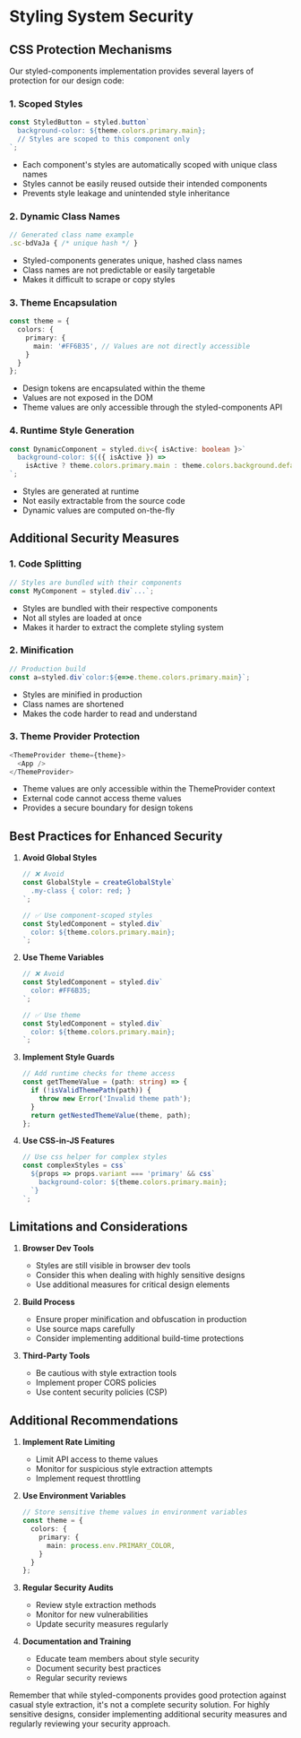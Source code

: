 # Styling System Security

## CSS Protection Mechanisms

Our styled-components implementation provides several layers of protection for our design code:

### 1. Scoped Styles
```typescript
const StyledButton = styled.button`
  background-color: ${theme.colors.primary.main};
  // Styles are scoped to this component only
`;
```
- Each component's styles are automatically scoped with unique class names
- Styles cannot be easily reused outside their intended components
- Prevents style leakage and unintended style inheritance

### 2. Dynamic Class Names
```typescript
// Generated class name example
.sc-bdVaJa { /* unique hash */ }
```
- Styled-components generates unique, hashed class names
- Class names are not predictable or easily targetable
- Makes it difficult to scrape or copy styles

### 3. Theme Encapsulation
```typescript
const theme = {
  colors: {
    primary: {
      main: '#FF6B35', // Values are not directly accessible
    }
  }
};
```
- Design tokens are encapsulated within the theme
- Values are not exposed in the DOM
- Theme values are only accessible through the styled-components API

### 4. Runtime Style Generation
```typescript
const DynamicComponent = styled.div<{ isActive: boolean }>`
  background-color: ${({ isActive }) => 
    isActive ? theme.colors.primary.main : theme.colors.background.default};
`;
```
- Styles are generated at runtime
- Not easily extractable from the source code
- Dynamic values are computed on-the-fly

## Additional Security Measures

### 1. Code Splitting
```typescript
// Styles are bundled with their components
const MyComponent = styled.div`...`;
```
- Styles are bundled with their respective components
- Not all styles are loaded at once
- Makes it harder to extract the complete styling system

### 2. Minification
```typescript
// Production build
const a=styled.div`color:${e=>e.theme.colors.primary.main}`;
```
- Styles are minified in production
- Class names are shortened
- Makes the code harder to read and understand

### 3. Theme Provider Protection
```typescript
<ThemeProvider theme={theme}>
  <App />
</ThemeProvider>
```
- Theme values are only accessible within the ThemeProvider context
- External code cannot access theme values
- Provides a secure boundary for design tokens

## Best Practices for Enhanced Security

1. **Avoid Global Styles**
   ```typescript
   // ❌ Avoid
   const GlobalStyle = createGlobalStyle`
     .my-class { color: red; }
   `;
   
   // ✅ Use component-scoped styles
   const StyledComponent = styled.div`
     color: ${theme.colors.primary.main};
   `;
   ```

2. **Use Theme Variables**
   ```typescript
   // ❌ Avoid
   const StyledComponent = styled.div`
     color: #FF6B35;
   `;
   
   // ✅ Use theme
   const StyledComponent = styled.div`
     color: ${theme.colors.primary.main};
   `;
   ```

3. **Implement Style Guards**
   ```typescript
   // Add runtime checks for theme access
   const getThemeValue = (path: string) => {
     if (!isValidThemePath(path)) {
       throw new Error('Invalid theme path');
     }
     return getNestedThemeValue(theme, path);
   };
   ```

4. **Use CSS-in-JS Features**
   ```typescript
   // Use css helper for complex styles
   const complexStyles = css`
     ${props => props.variant === 'primary' && css`
       background-color: ${theme.colors.primary.main};
     `}
   `;
   ```

## Limitations and Considerations

1. **Browser Dev Tools**
   - Styles are still visible in browser dev tools
   - Consider this when dealing with highly sensitive designs
   - Use additional measures for critical design elements

2. **Build Process**
   - Ensure proper minification and obfuscation in production
   - Use source maps carefully
   - Consider implementing additional build-time protections

3. **Third-Party Tools**
   - Be cautious with style extraction tools
   - Implement proper CORS policies
   - Use content security policies (CSP)

## Additional Recommendations

1. **Implement Rate Limiting**
   - Limit API access to theme values
   - Monitor for suspicious style extraction attempts
   - Implement request throttling

2. **Use Environment Variables**
   ```typescript
   // Store sensitive theme values in environment variables
   const theme = {
     colors: {
       primary: {
         main: process.env.PRIMARY_COLOR,
       }
     }
   };
   ```

3. **Regular Security Audits**
   - Review style extraction methods
   - Monitor for new vulnerabilities
   - Update security measures regularly

4. **Documentation and Training**
   - Educate team members about style security
   - Document security best practices
   - Regular security reviews

Remember that while styled-components provides good protection against casual style extraction, it's not a complete security solution. For highly sensitive designs, consider implementing additional security measures and regularly reviewing your security approach. 